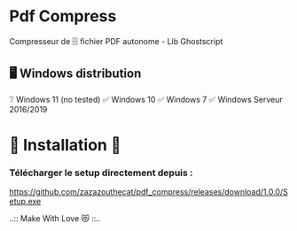 # Pdf Compress
Compresseur de  🗄️ fichier PDF autonome - Lib Ghostscript

## 🖥️ Windows distribution 
❔ Windows 11 (no tested) ✅ Windows 10  ✅ Windows 7   ✅ Windows Serveur 2016/2019


# 🏁 Installation 🏁
### Télécharger le setup directement depuis :
https://github.com/zazazouthecat/pdf_compress/releases/download/1.0.0/Setup.exe


..:: Make With Love 😻 ::..
